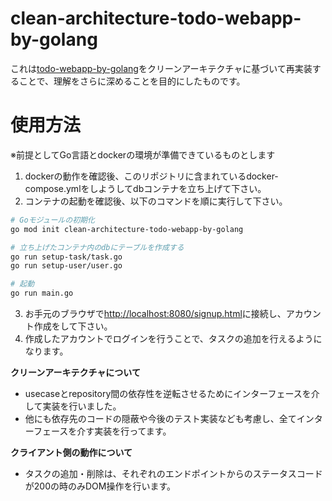 # clean-architecture-todo-webapp-by-golang

これは[todo-webapp-by-golang](https://github.com/mz-akihiro/todo-webapp-by-golang)をクリーンアーキテクチャに基づいて再実装することで、理解をさらに深めることを目的にしたものです。

# 使用方法

※前提としてGo言語とdockerの環境が準備できているものとします

1. dockerの動作を確認後、このリポジトリに含まれているdocker-compose.ymlをしようしてdbコンテナを立ち上げて下さい。
2. コンテナの起動を確認後、以下のコマンドを順に実行して下さい。
``` bash
# Goモジュールの初期化
go mod init clean-architecture-todo-webapp-by-golang

# 立ち上げたコンテナ内のdbにテーブルを作成する
go run setup-task/task.go
go run setup-user/user.go

# 起動
go run main.go
```
3. お手元のブラウザで[http://localhost:8080/signup.html](http://localhost:8080/signup.html)に接続し、アカウント作成をして下さい。
4. 作成したアカウントでログインを行うことで、タスクの追加を行えるようになります。


__クリーンアーキテクチャについて__

* usecaseとrepository間の依存性を逆転させるためにインターフェースを介して実装を行いました。
* 他にも依存先のコードの隠蔽や今後のテスト実装なども考慮し、全てインターフェースを介す実装を行ってます。


__クライアント側の動作について__

* タスクの追加・削除は、それぞれのエンドポイントからのステータスコードが200の時のみDOM操作を行います。
